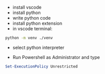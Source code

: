 

- install vscode
- install python
- write python code
- install python extension
- in vscode terminal:

```sh
python -m venv ./venv
```
- select python interpreter

- Run Powershell as Administrator and type

```powershell
Set-ExecutionPolicy Unrestricted
```